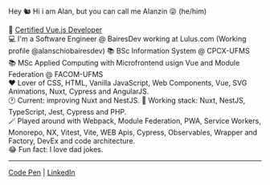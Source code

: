 Hey 🐿 
Hi i am Alan, but you can call me Alanzin 😝 (he/him)

💚 [Certified Vue.js Developer](https://api.certificates.dev/certificates/9b3d3b3e-040e-4d2f-9c56-a48c8e62bc35/download?signature=6032493fc80df555ad2cbfc43290a19e79bf850770ca6abf7a5b5fbc97aef965)  
💻 I'm a Software Engineer @ BairesDev working at Lulus.com  (Working profile @alanschiobairesdev)
📚 BSc Information System @ CPCX-UFMS  
📚 MSc Applied Computing with Microfrontend usign Vue and Module Federation @ FACOM-UFMS  
❤️ Lover of CSS, HTML, Vanilla JavaScript, Web Components, Vue, SVG Animations, Nuxt, Cypress and AngularJS.  
🕐 Current: improving Nuxt and NestJS.
🔧 Working stack: Nuxt, NestJS, TypeScript, Jest, Cypress and PHP.  
🪄 Played around with Webpack, Module Federation, PWA, Service Workers, Monorepo, NX, Vitest, Vite, WEB Apis, Cypress, Observables, Wrapper and Factory, DevEx and code architecture.  
😂 Fun fact: I love dad jokes.
_____


[Code Pen](https://codepen.io/schirrel)   |   [LinkedIn](https://www.linkedin.com/in/alanschio/)
